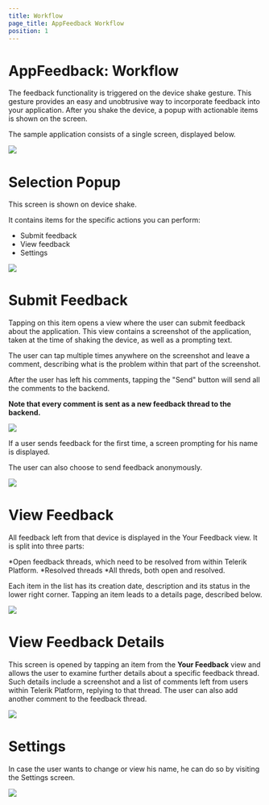 ```yaml
---
title: Workflow
page_title: AppFeedback Workflow
position: 1
---
```


# AppFeedback: Workflow

The feedback functionality is triggered on the device shake gesture. This gesture provides an easy and unobtrusive way to incorporate feedback into your application. After you shake the device, a popup with actionable items is shown on the screen.

The sample application consists of a single screen, displayed below.

<img src="../images/appfeedback-sample-app-home-screen-ios.png" />

Selection Popup
===

This screen is shown on device shake.

It contains items for the specific actions you can perform:

- Submit feedback
- View feedback
- Settings

<img src="../images/appfeedback-sample-app-popup-ios.png" />

Submit Feedback
===

Tapping on this item opens a view where the user can submit feedback about the application. This view contains a screenshot of the application, taken at the time of shaking the device, as well as a prompting text.

The user can tap multiple times anywhere on the screenshot and leave a comment, describing what is the problem within that part of the screenshot.

After the user has left his comments, tapping the "Send" button will send all the comments to the backend.

**Note that every comment is sent as a new feedback thread to the backend.**

<img src="../images/appfeedback-send-feedback-ios-entered-text.png" />

If a user sends feedback for the first time, a screen prompting for his name is displayed.

The user can also choose to send feedback anonymously.

<img src="../images/appfeedback-send-feedback-name-entered-ios.png" />

View Feedback
===
All feedback left from that device is displayed in the Your Feedback view. It is split into three parts:

*Open feedback threads, which need to be resolved from within Telerik Platform. *Resolved threads *All threds, both open and resolved.

Each item in the list has its creation date, description and its status in the lower right corner. Tapping an item leads to a details page, described below.

<img src="../images/appfeedback-your-feedback-open-ios.png" />

View Feedback Details
===
This screen is opened by tapping an item from the **Your Feedback** view and allows the user to examine further details about a specific feedback thread. Such details include a screenshot and a list of comments left from users within Telerik Platform, replying to that thread. The user can also add another comment to the feedback thread.

<img src="../images/appfeedback-details-comments-list-ios.png" />

Settings
===
In case the user wants to change or view his name, he can do so by visiting the Settings screen.

<img src="../images/appfeedback-settings-name-entered-ios.png" />

